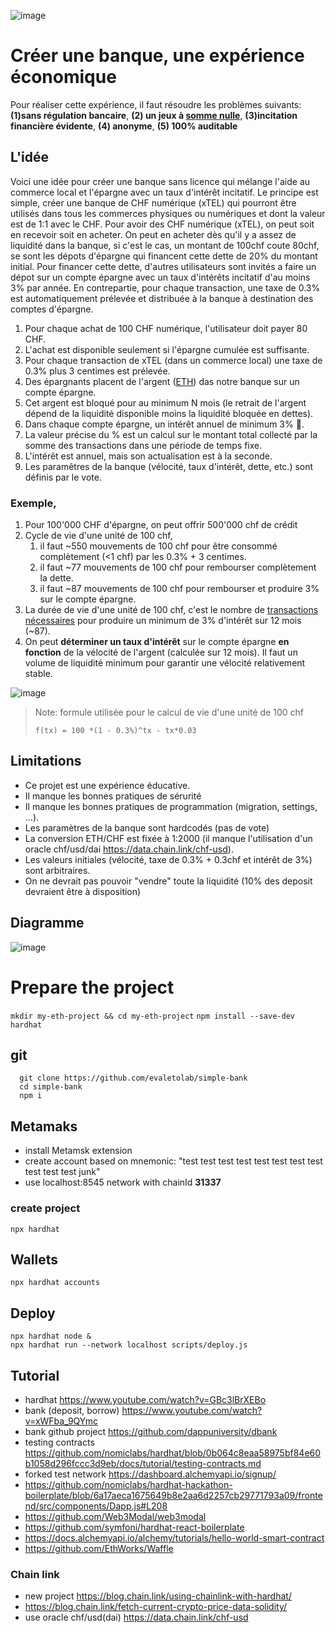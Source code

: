 ![image](https://user-images.githubusercontent.com/1422935/113506347-a5fbf600-9544-11eb-820e-c737e81c6695.png)

# Créer une banque, une expérience économique

Pour réaliser cette expérience, il faut résoudre les problèmes suivants: **(1)sans régulation bancaire**, **(2) un jeux à [somme nulle](https://fr.wikipedia.org/wiki/Jeu_%C3%A0_somme_nulle)**, **(3)incitation financière évidente**, **(4) anonyme**, **(5) 100% auditable**

## L'idée

Voici une idée pour créer une banque sans licence qui mélange l'aide au commerce local et l'épargne avec un taux d'intérêt incitatif. Le principe est simple, créer une banque de CHF numérique (xTEL) qui pourront être utilisés dans tous les commerces physiques ou numériques et dont la valeur est de 1:1 avec le CHF. Pour avoir des CHF numérique (xTEL), on peut soit en recevoir soit en acheter. On peut en acheter dès qu'il y a assez de liquidité dans la banque, si c'est le cas, un montant de 100chf coute 80chf, se sont les dépots d'épargne qui financent cette dette de 20% du montant initial. Pour financer cette dette, d'autres utilisateurs sont invités a faire un dépot sur un compte épargne avec un taux d'intérêts incitatif d'au moins 3% par année. En contrepartie, pour chaque transaction, une taxe de 0.3% est automatiquement prélevée et distribuée à la banque à destination des comptes d'épargne. 

1. Pour chaque achat de 100 CHF numérique, l'utilisateur doit payer 80 CHF.
2. L'achat est disponible seulement si l'épargne cumulée est suffisante.
3. Pour chaque transaction de xTEL (dans un commerce local) une taxe de 0.3% plus 3 centimes est prélevée. 
4. Des épargnants placent de l'argent ([ETH](https://coinmarketcap.com/fr/currencies/ethereum/)) das notre banque sur un compte épargne.
5. Cet argent est bloqué pour au minimum N mois (le retrait de l'argent dépend de la liquidité disponible moins la liquidité bloquée en dettes).
6. Dans chaque compte épargne, un intérêt annuel de minimum 3% 🚀.
7. La valeur précise du % est un calcul sur le montant total collecté par la somme des transactions dans une période de temps fixe.
8. L'intérêt est annuel, mais son actualisation est à la seconde.
9. Les paramêtres de la banque (vélocité, taux d'intérêt, dette, etc.) sont définis par le vote.

### Exemple,
1. Pour 100'000 CHF d'épargne, on peut offrir 500'000 chf de crédit
2. Cycle de vie d'une unité de 100 chf, 
   1. il faut ~550 mouvements de 100 chf pour être consommé complètement (<1 chf) par les 0.3% + 3 centimes.
   2. il faut ~77 mouvements de 100 chf pour rembourser complètement la dette.
   3. il faut ~87 mouvements de 100 chf pour rembourser et produire 3% sur le compte épargne.
3. La durée de vie d'une unité de 100 chf, c'est le nombre de [transactions nécessaires](https://www.wolframalpha.com/input/?i=solve+1+%3D+100+*%281+-+0.3%25%29%5Ex+-+x*0.03) pour produire un minimum de 3% d'intérêt sur 12 mois (~87).
4. On peut **déterminer un taux d'intérêt** sur le compte épargne **en fonction** de la vélocité de l'argent (calculée sur 12 mois). Il faut un volume de liquidité minimum pour garantir une vélocité relativement stable.


![image](https://user-images.githubusercontent.com/1422935/113487142-96ce6700-94b6-11eb-8888-e97d6ee217b1.png)

> Note: formule utilisée pour le calcul de vie d'une unité de 100 chf
> 
> `f(tx) = 100 *(1 - 0.3%)^tx - tx*0.03` 

## Limitations
* Ce projet est une expérience éducative.
* Il manque les bonnes pratiques de sérurité 
* Il manque les bonnes pratiques de programmation (migration, settings, ...).
* Les paramètres de la banque sont hardcodés (pas de vote)
* La conversion ETH/CHF est fixée à 1:2000 (il manque l'utilisation d'un oracle chf/usd/dai https://data.chain.link/chf-usd).
* Les valeurs initiales (vélocité, taxe de 0.3% + 0.3chf et intérêt de 3%) sont arbitraires.
* On ne devrait pas pouvoir "vendre" toute la liquidité (10% des deposit devraient être à disposition)

## Diagramme
![image](https://user-images.githubusercontent.com/1422935/113479644-8e633580-9490-11eb-83db-07215c0ef85f.png)


# Prepare the project
`mkdir my-eth-project && cd my-eth-project`
`npm install --save-dev hardhat`

## git

``` shell
  git clone https://github.com/evaletolab/simple-bank
  cd simple-bank
  npm i
```  

## Metamaks
* install Metamsk extension
* create account based on mnemonic: "test test test test test test test test test test test junk"
* use localhost:8545 network with chainId **31337**

### create project

`npx hardhat`

## Wallets
`npx hardhat accounts`

## Deploy

```
npx hardhat node &
npx hardhat run --network localhost scripts/deploy.js
```


## Tutorial

* hardhat https://www.youtube.com/watch?v=GBc3lBrXEBo
* bank (deposit, borrow) https://www.youtube.com/watch?v=xWFba_9QYmc
* bank github project https://github.com/dappuniversity/dbank
* testing contracts https://github.com/nomiclabs/hardhat/blob/0b064c8eaa58975bf84e60b1058d296fccc3d9eb/docs/tutorial/testing-contracts.md
* forked test network https://dashboard.alchemyapi.io/signup/
* https://github.com/nomiclabs/hardhat-hackathon-boilerplate/blob/6a17aeca1675649b8e2aa6d2257cb29771793a09/frontend/src/components/Dapp.js#L208
* https://github.com/Web3Modal/web3modal
* https://github.com/symfoni/hardhat-react-boilerplate
* https://docs.alchemyapi.io/alchemy/tutorials/hello-world-smart-contract
* https://github.com/EthWorks/Waffle

### Chain link
* new project https://blog.chain.link/using-chainlink-with-hardhat/
* https://blog.chain.link/fetch-current-crypto-price-data-solidity/
* use oracle chf/usd(dai) https://data.chain.link/chf-usd
